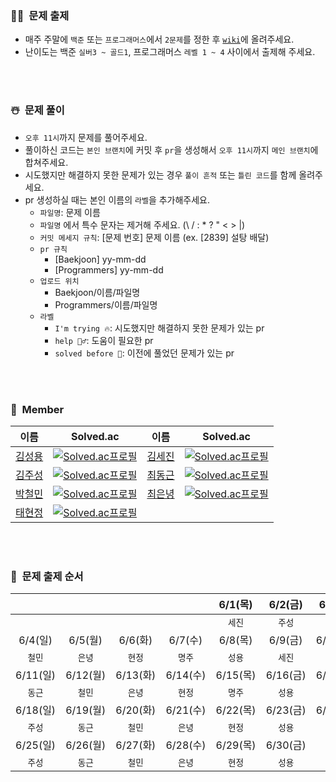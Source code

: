 ### 🎅🏻&nbsp;&nbsp;문제 출제
- 매주 주말에 `백준` 또는 `프로그래머스`에서 `2문제`를 정한 후 [`wiki`](https://github.com/Sigmaflo/Algorithm-Study/wiki)에 올려주세요.
- 난이도는 백준 `실버3 ~ 골드1`, 프로그래머스 `레벨 1 ~ 4` 사이에서 출제해 주세요.

<br><br>

### ☃️&nbsp;&nbsp;문제 풀이
- `오후 11시`까지 문제를 풀어주세요.
- 풀이하신 코드는 `본인 브랜치`에 커밋 후 `pr`을 생성해서 `오후 11시`까지 `메인 브랜치`에 합쳐주세요.
- 시도했지만 해결하지 못한 문제가 있는 경우 `풀이 흔적` 또는 `틀린 코드`를 함께 올려주세요.
- pr 생성하실 때는 본인 이름의 `라벨`을 추가해주세요.
  - `파일명`: 문제 이름
  - `파일명` 에서 특수 문자는 제거해 주세요. (\ / : * ? " < > |)
  - `커밋 메세지 규칙`: [문제 번호] 문제 이름 (ex. [2839] 설탕 배달)
  - `pr 규칙`
    - [Baekjoon] yy-mm-dd
    - [Programmers] yy-mm-dd
  - `업로드 위치`
    - Baekjoon/이름/파일명
    - Programmers/이름/파일명
  - `라벨`
    - `I'm trying 🔥`: 시도했지만 해결하지 못한 문제가 있는 pr
    - `help 🙋‍♂️`: 도움이 필요한 pr
    - `solved before 📝`: 이전에 풀었던 문제가 있는 pr

<br><br>

### 🎄&nbsp;&nbsp;Member
|이름|Solved.ac|이름|Solved.ac|
|--|--|--|--|
|[김성용](https://github.com/Soeng-dev)|[![Solved.ac프로필](http://mazassumnida.wtf/api/mini/generate_badge?boj=tjddyd1565)](https://solved.ac/tjddyd1565)|[김세진](https://github.com/kim-se-jin)|[![Solved.ac프로필](http://mazassumnida.wtf/api/mini/generate_badge?boj=mong7399)](https://solved.ac/mong7399)|
|[김주성](https://github.com/sigmaflo)|[![Solved.ac프로필](http://mazassumnida.wtf/api/mini/generate_badge?boj=sigmaflo2)](https://solved.ac/sigmaflo2)|[최동근](https://github.com/reddevilmidzy)|[![Solved.ac프로필](http://mazassumnida.wtf/api/mini/generate_badge?boj=cdg0228)](https://solved.ac/cdg0228)|
|[박철민](https://github.com/fe26min)|[![Solved.ac프로필](http://mazassumnida.wtf/api/mini/generate_badge?boj=fe26min)](https://solved.ac/fe26min)|[최은녕](https://github.com/doseee)|[![Solved.ac프로필](http://mazassumnida.wtf/api/mini/generate_badge?boj=doseee)](https://solved.ac/doseee)|
|[태현정](https://github.com/staehj)|[![Solved.ac프로필](http://mazassumnida.wtf/api/mini/generate_badge?boj=stae)](https://solved.ac/stae)|||


<br><br>

### 🧣&nbsp;&nbsp;문제 출제 순서
|||||6/1(목)|6/2(금)|6/3(토)|
|:-:|:-:|:-:|:-:|:-:|:-:|:-:|
|||||`세진`|`주성`|`동근`|
|6/4(일)|6/5(월)|6/6(화)|6/7(수)|6/8(목)|6/9(금)|6/10(토)|
|`철민`|`은녕`|`현정`|`명주`|`성용`|`세진`|`주성`|
|6/11(일)|6/12(월)|6/13(화)|6/14(수)|6/15(목)|6/16(금)|6/17(토)|
|`동근`|`철민`|`은녕`|`현정`|`명주`|`성용`|`세진`|
|6/18(일)|6/19(월)|6/20(화)|6/21(수)|6/22(목)|6/23(금)|6/24(토)|
|`주성`|`동근`|`철민`|`은녕`|`현정`|`성용`|`세진`|
|6/25(일)|6/26(월)|6/27(화)|6/28(수)|6/29(목)|6/30(금)||
|`주성`|`동근`|`철민`|`은녕`|`현정`|`성용`||
